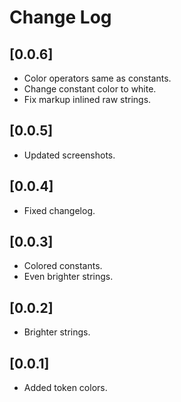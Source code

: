 # Change Log

## [0.0.6]

- Color operators same as constants.
- Change constant color to white.
- Fix markup inlined raw strings.

## [0.0.5]

- Updated screenshots.

## [0.0.4]

- Fixed changelog.

## [0.0.3]

- Colored constants.
- Even brighter strings.

## [0.0.2]

- Brighter strings.

## [0.0.1]

- Added token colors.
